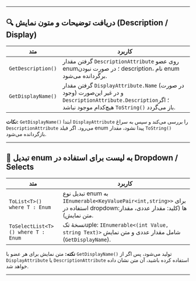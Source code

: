 
---

## 🔍 **دریافت توضیحات و متون نمایش (Description / Display)**
| متد | کاربرد |
|------|--------|
| `GetDescription()` | گرفتن مقدار `DescriptionAttribute` روی عضو enum؛ در صورت نبودن description، نام enum برگردانده می‌شود. |
| `GetDisplayName()` | گرفتن مقدار `DisplayAttribute.Name` (در صورت وجود) و در غیر این‌صورت `DescriptionAttribute.Description`؛ اگر هیچ‌کدام موجود نباشد `ToString()` باز می‌گردد. |

**نکات:** `GetDisplayName()` ابتدا `DisplayAttribute` را بررسی می‌کند و سپس به سراغ `DescriptionAttribute` می‌رود. اگر فیلد enum پیدا نشود، مقدار `ToString()` بازگردانده می‌شود.

---

## 🔽 **تبدیل enum به لیست برای استفاده در Dropdown / Selects**
| متد | کاربرد |
|------|--------|
| `ToList<T>() where T : Enum` | تبدیل نوع enum به `IEnumerable<KeyValuePair<int,string>>` برای استفاده در dropdownها (کلید: مقدار عددی، مقدار: متن نمایش). |
| `ToSelectList<T>() where T : Enum` | نسخهٔ تکuple: `IEnumerable<(int Value, string Text)>` شامل مقدار عددی و متن نمایش (`GetDisplayName`). |

**نکته:** متن نمایش برای هر عضو با `GetDisplayName()` تولید می‌شود، پس اگر از `DisplayAttribute` یا `DescriptionAttribute` استفاده کرده باشید، آن متن نشان داده خواهد شد.

---